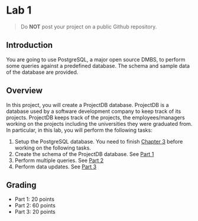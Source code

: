 # Lab 1

> <i class="trigger fa fa-exclamation-triangle fa-lg"></i>
> Do **NOT** post your project on a public Github repository.

## Introduction
You are going to use PostgreSQL, a major open source DMBS, to perform some queries against a predefined database. The schema and sample data of the database are provided. 

## Overview
In this project, you will create a ProjectDB database. ProjectDB is a database used by a software development company to keep track of its projects. ProjectDB keeps track of the projects, the employees/managers working on the projects including the universities they were graduated from. In particular, in this lab, you will perform the following tasks:
1. Setup the PostgreSQL database. You need to finish [Chapter 3](./setup.md) before working on the following tasks. 
2. Create the schema of the ProjectDB database. See [Part 1](./lab1-1.md)
3. Perform multiple queries. See [Part 2](./lab1-2.md)
4. Perform data updates. See [Part 3](./lab1-3.md)

## Grading
- Part 1: 20 points
- Part 2: 60 points
- Part 3: 20 points